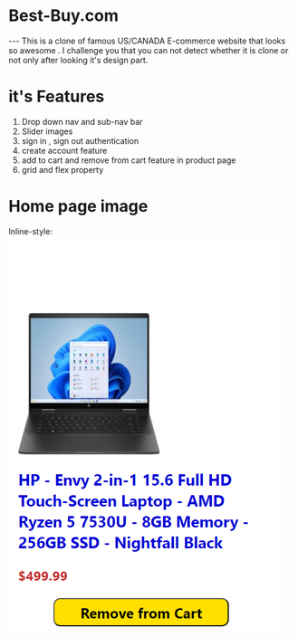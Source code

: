 # Best-Buy.com
--- This is a clone of famous US/CANADA E-commerce website that looks so awesome . I challenge you that you can not detect whether it is clone or not  only after looking it's design part.
# it's Features
1. Drop down nav  and sub-nav bar
2. Slider images
3. sign in , sign out authentication
4. create account feature
5. add to cart and remove from cart feature in product page
6. grid and flex property

# Home page image
Inline-style: 
![Home page](RtC.png)

 
